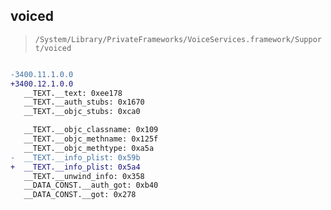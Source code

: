 ## voiced

> `/System/Library/PrivateFrameworks/VoiceServices.framework/Support/voiced`

```diff

-3400.11.1.0.0
+3400.12.1.0.0
   __TEXT.__text: 0xee178
   __TEXT.__auth_stubs: 0x1670
   __TEXT.__objc_stubs: 0xca0

   __TEXT.__objc_classname: 0x109
   __TEXT.__objc_methname: 0x125f
   __TEXT.__objc_methtype: 0xa5a
-  __TEXT.__info_plist: 0x59b
+  __TEXT.__info_plist: 0x5a4
   __TEXT.__unwind_info: 0x358
   __DATA_CONST.__auth_got: 0xb40
   __DATA_CONST.__got: 0x278

```
